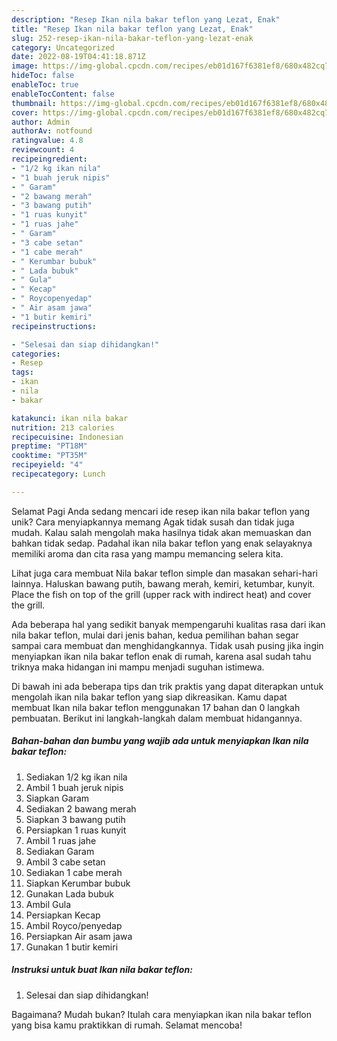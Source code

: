 ```yaml
---
description: "Resep Ikan nila bakar teflon yang Lezat, Enak"
title: "Resep Ikan nila bakar teflon yang Lezat, Enak"
slug: 252-resep-ikan-nila-bakar-teflon-yang-lezat-enak
category: Uncategorized
date: 2022-08-19T04:41:18.871Z
image: https://img-global.cpcdn.com/recipes/eb01d167f6381ef8/680x482cq70/ikan-nila-bakar-teflon-foto-resep-utama.jpg
hideToc: false
enableToc: true
enableTocContent: false
thumbnail: https://img-global.cpcdn.com/recipes/eb01d167f6381ef8/680x482cq70/ikan-nila-bakar-teflon-foto-resep-utama.jpg
cover: https://img-global.cpcdn.com/recipes/eb01d167f6381ef8/680x482cq70/ikan-nila-bakar-teflon-foto-resep-utama.jpg
author: Admin
authorAv: notfound
ratingvalue: 4.8
reviewcount: 4
recipeingredient:
- "1/2 kg ikan nila"
- "1 buah jeruk nipis"
- " Garam"
- "2 bawang merah"
- "3 bawang putih"
- "1 ruas kunyit"
- "1 ruas jahe"
- " Garam"
- "3 cabe setan"
- "1 cabe merah"
- " Kerumbar bubuk"
- " Lada bubuk"
- " Gula"
- " Kecap"
- " Roycopenyedap"
- " Air asam jawa"
- "1 butir kemiri"
recipeinstructions:

- "Selesai dan siap dihidangkan!"
categories:
- Resep
tags:
- ikan
- nila
- bakar

katakunci: ikan nila bakar 
nutrition: 213 calories
recipecuisine: Indonesian
preptime: "PT18M"
cooktime: "PT35M"
recipeyield: "4"
recipecategory: Lunch

---
```



Selamat Pagi Anda sedang mencari ide resep ikan nila bakar teflon yang unik? Cara menyiapkannya memang Agak tidak susah dan tidak juga mudah. Kalau salah mengolah maka hasilnya tidak akan memuaskan dan bahkan tidak sedap. Padahal ikan nila bakar teflon yang enak selayaknya memiliki aroma dan cita rasa yang mampu memancing selera kita.


Lihat juga cara membuat Nila bakar teflon simple dan masakan sehari-hari lainnya. Haluskan bawang putih, bawang merah, kemiri, ketumbar, kunyit. Place the fish on top of the grill (upper rack with indirect heat) and cover the grill.

Ada beberapa hal yang sedikit banyak mempengaruhi kualitas rasa dari ikan nila bakar teflon, mulai dari jenis bahan, kedua pemilihan bahan segar sampai cara membuat dan menghidangkannya. Tidak usah pusing jika ingin menyiapkan ikan nila bakar teflon enak di rumah, karena asal sudah tahu triknya maka hidangan ini mampu menjadi suguhan istimewa.


Di bawah ini ada beberapa tips dan trik praktis yang dapat diterapkan untuk mengolah ikan nila bakar teflon yang siap dikreasikan. Kamu dapat membuat Ikan nila bakar teflon menggunakan 17 bahan dan 0 langkah pembuatan. Berikut ini langkah-langkah dalam membuat hidangannya.

<!--inarticleads1-->

##### Bahan-bahan dan bumbu yang wajib ada untuk menyiapkan Ikan nila bakar teflon:

1. Sediakan 1/2 kg ikan nila
1. Ambil 1 buah jeruk nipis
1. Siapkan  Garam
1. Sediakan 2 bawang merah
1. Siapkan 3 bawang putih
1. Persiapkan 1 ruas kunyit
1. Ambil 1 ruas jahe
1. Sediakan  Garam
1. Ambil 3 cabe setan
1. Sediakan 1 cabe merah
1. Siapkan  Kerumbar bubuk
1. Gunakan  Lada bubuk
1. Ambil  Gula
1. Persiapkan  Kecap
1. Ambil  Royco/penyedap
1. Persiapkan  Air asam jawa
1. Gunakan 1 butir kemiri




<!--inarticleads2-->

##### Instruksi untuk buat Ikan nila bakar teflon:


1. Selesai dan siap dihidangkan!



Bagaimana? Mudah bukan? Itulah cara menyiapkan ikan nila bakar teflon yang bisa kamu praktikkan di rumah. Selamat mencoba!
